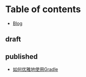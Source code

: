 # Table of contents

* [Blog](README.md)

## draft

## published

* [如何优雅地使用Gradle](published/how-to-gracefully-use-gradle.md)

